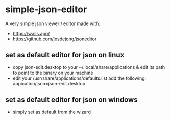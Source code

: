 # simple-json-editor
A very simple json viewer / editor made with:
 - https://wails.app/
 - https://github.com/josdejong/jsoneditor

## set as default editor for json on linux
 - copy json-edit.desktop to your ~/.local/share/applications & edit its path to point to the binary on your machine
 - edit your /usr/share/applications/defaults.list add the following: appication/json=json-edit.desktop


## set as default editor for json on windows
 - simply set as default from the wizard




